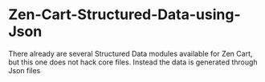# Zen-Cart-Structured-Data-using-Json
There already are several Structured Data modules available for Zen Cart, but this one does not hack core files. Instead the data is generated through Json files
